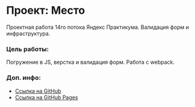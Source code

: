 # Проект: Место

Проектная работа 14го потока Яндекс Практикума. Валидация форм и инфраструктура.
### Цель работы:
Погружение в JS, верстка и валидация форм. Работа с webpack.

### Доп. инфо:
* [Ссылка на GitHub](https://github.com/Virshinia/mesto-project)
* [Ссылка на GitHub Pages](https://virshinia.github.io/mesto-project/)
